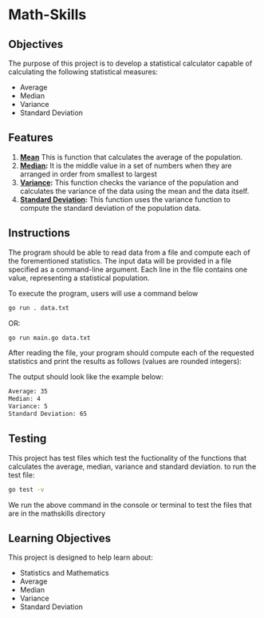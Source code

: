 # Math-Skills

## Objectives

The purpose of this project is to develop a statistical calculator capable of calculating the following statistical measures:

- Average
- Median
- Variance
- Standard Deviation

## Features
1. **[Mean](https://learn.zone01kisumu.ke/git/weakinyi/math-skills/src/branch/master/mathskills/average.go)** This is function that calculates the average of the population.
2. **[Median](https://learn.zone01kisumu.ke/git/weakinyi/math-skills/src/branch/master/mathskills/median.go):** It is the middle value in a set of numbers when they are arranged in order from smallest to largest
3. **[Variance](https://learn.zone01kisumu.ke/git/weakinyi/math-skills/src/branch/master/mathskills/variance.go):** This function checks the variance of the population and calculates the variance of the data using the mean and the data itself.
4. **[Standard Deviation](https://learn.zone01kisumu.ke/git/weakinyi/math-skills/src/branch/master/mathskills/standarddeviation.go):** This function uses the variance function to compute the standard deviation of the population data.

## Instructions

The program should be able to read data from a file and compute each of the forementioned statistics. The input data will be provided in a file specified as a command-line argument. Each line in the file contains one value, representing a statistical population.

To execute the program, users will use a command below
```bash
go run . data.txt
```
OR:

```bash
go run main.go data.txt
```
After reading the file, your program should compute each of the requested statistics and print the results as follows (values are rounded integers):

The output should look like the example below:
```bash
Average: 35
Median: 4
Variance: 5
Standard Deviation: 65
```


## Testing

This project has test files which test the fuctionality of the functions that calculates the average, median, variance and standard deviation. to run the test file:

```bash
go test -v
```
We run the above command in the console or terminal to test the files that are in the mathskills directory

## Learning Objectives

This project is designed to help learn about:

- Statistics and Mathematics
- Average
- Median
- Variance
- Standard Deviation